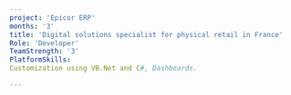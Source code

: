 ```yaml
---
project: 'Epicor ERP'
months: '3'
title: 'Digital solutions specialist for physical retail in France'
Role: 'Developer'
TeamStrength: '3'
PlatformSkills:
Customization using VB.Net and C#, Dashboards.

---
```


